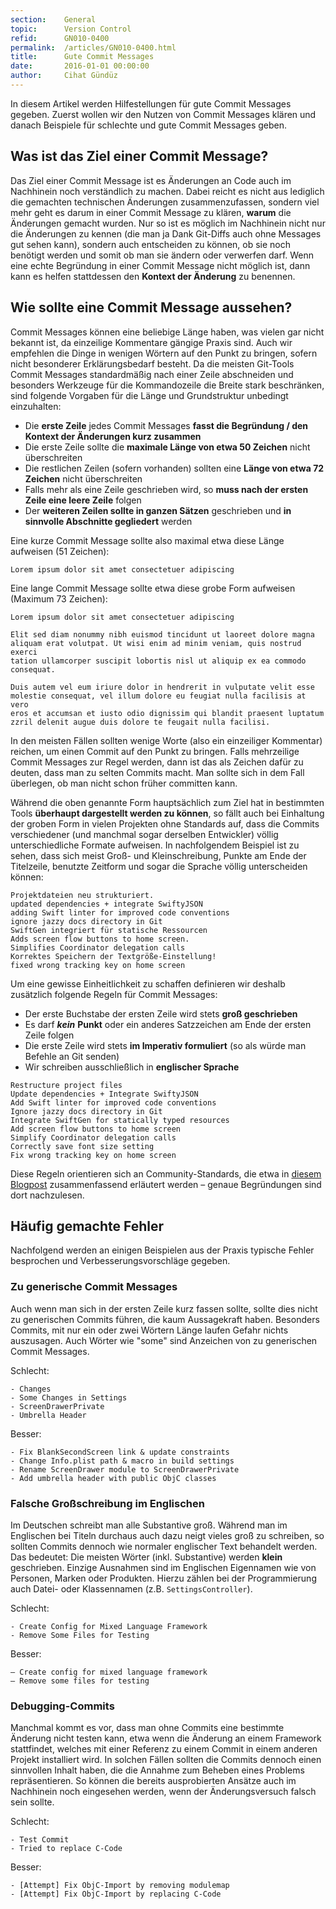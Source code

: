 ```yaml
---
section:    General
topic:      Version Control
refid:      GN010-0400
permalink:  /articles/GN010-0400.html
title:      Gute Commit Messages
date:       2016-01-01 00:00:00
author:     Cihat Gündüz
---
```


In diesem Artikel werden Hilfestellungen für gute Commit Messages gegeben. Zuerst wollen wir den Nutzen von Commit
Messages klären und danach Beispiele für schlechte und gute Commit Messages geben.

## Was ist das Ziel einer Commit Message?

Das Ziel einer Commit Message ist es Änderungen an Code auch im Nachhinein noch verständlich zu machen. Dabei reicht es
nicht aus lediglich die gemachten technischen Änderungen zusammenzufassen, sondern viel mehr geht es darum in einer
Commit Message zu klären, **warum** die Änderungen gemacht wurden. Nur so ist es möglich im Nachhinein nicht nur die
Änderungen zu kennen (die man ja Dank Git-Diffs auch ohne Messages gut sehen kann), sondern auch entscheiden zu können,
ob sie noch benötigt werden und somit ob man sie ändern oder verwerfen darf. Wenn eine echte Begründung in einer Commit
Message nicht möglich ist, dann kann es helfen stattdessen den **Kontext der Änderung** zu benennen.

## Wie sollte eine Commit Message aussehen?

Commit Messages können eine beliebige Länge haben, was vielen gar nicht bekannt ist, da einzeilige Kommentare gängige
Praxis sind. Auch wir empfehlen die Dinge in wenigen Wörtern auf den Punkt zu bringen, sofern nicht besonderer
Erklärungsbedarf besteht. Da die meisten Git-Tools Commit Messages standardmäßig nach einer Zeile abschneiden und
besonders Werkzeuge für die Kommandozeile die Breite stark beschränken, sind folgende Vorgaben für die Länge und
Grundstruktur unbedingt einzuhalten:

* Die **erste Zeile** jedes Commit Messages **fasst die Begründung / den Kontext der Änderungen kurz zusammen**
* Die erste Zeile sollte die **maximale Länge von etwa 50 Zeichen** nicht überschreiten
* Die restlichen Zeilen (sofern vorhanden) sollten eine **Länge von etwa 72 Zeichen** nicht überschreiten
* Falls mehr als eine Zeile geschrieben wird, so **muss nach der ersten Zeile eine leere Zeile** folgen
* Der **weiteren Zeilen sollte in ganzen Sätzen** geschrieben und **in sinnvolle Abschnitte gegliedert** werden

Eine kurze Commit Message sollte also maximal etwa diese Länge aufweisen (51 Zeichen):

```text
Lorem ipsum dolor sit amet consectetuer adipiscing
```

Eine lange Commit Message sollte etwa diese grobe Form aufweisen (Maximum 73 Zeichen):

```text
Lorem ipsum dolor sit amet consectetuer adipiscing

Elit sed diam nonummy nibh euismod tincidunt ut laoreet dolore magna
aliquam erat volutpat. Ut wisi enim ad minim veniam, quis nostrud exerci
tation ullamcorper suscipit lobortis nisl ut aliquip ex ea commodo
consequat.

Duis autem vel eum iriure dolor in hendrerit in vulputate velit esse
molestie consequat, vel illum dolore eu feugiat nulla facilisis at vero
eros et accumsan et iusto odio dignissim qui blandit praesent luptatum
zzril delenit augue duis dolore te feugait nulla facilisi.
```

In den meisten Fällen sollten wenige Worte (also ein einzeiliger Kommentar) reichen, um einen Commit auf den Punkt zu
bringen. Falls mehrzeilige Commit Messages zur Regel werden, dann ist das als Zeichen dafür zu deuten, dass man zu
selten Commits macht. Man sollte sich in dem Fall überlegen, ob man nicht schon früher committen kann.

Während die oben genannte Form hauptsächlich zum Ziel hat in bestimmten Tools **überhaupt dargestellt werden zu
können**, so fällt auch bei Einhaltung der groben Form in vielen Projekten ohne Standards auf, dass die Commits
verschiedener (und manchmal sogar derselben Entwickler) völlig unterschiedliche Formate aufweisen. In nachfolgendem
Beispiel ist zu sehen, dass sich meist Groß- und Kleinschreibung, Punkte am Ende der Titelzeile, benutzte Zeitform und
sogar die Sprache völlig unterscheiden können:

```text
Projektdateien neu strukturiert.
updated dependencies + integrate SwiftyJSON
adding Swift linter for improved code conventions
ignore jazzy docs directory in Git
SwiftGen integriert für statische Ressourcen
Adds screen flow buttons to home screen.
Simplifies Coordinator delegation calls
Korrektes Speichern der Textgröße-Einstellung!
fixed wrong tracking key on home screen
```

Um eine gewisse Einheitlichkeit zu schaffen definieren wir deshalb zusätzlich folgende Regeln für Commit Messages:

* Der erste Buchstabe der ersten Zeile wird stets **groß geschrieben**
* Es darf ***kein*** **Punkt** oder ein anderes Satzzeichen am Ende der ersten Zeile folgen
* Die erste Zeile wird stets **im Imperativ formuliert** (so als würde man Befehle an Git senden)
* Wir schreiben ausschließlich in **englischer Sprache**

```text
Restructure project files
Update dependencies + Integrate SwiftyJSON
Add Swift linter for improved code conventions
Ignore jazzy docs directory in Git
Integrate SwiftGen for statically typed resources
Add screen flow buttons to home screen
Simplify Coordinator delegation calls
Correctly save font size setting
Fix wrong tracking key on home screen
```

Diese Regeln orientieren sich an Community-Standards, die etwa in [diesem
Blogpost](http://chris.beams.io/posts/git-commit/) zusammenfassend erläutert werden – genaue Begründungen sind dort
nachzulesen.

## Häufig gemachte Fehler

Nachfolgend werden an einigen Beispielen aus der Praxis typische Fehler besprochen und Verbesserungsvorschläge gegeben.

### Zu generische Commit Messages

Auch wenn man sich in der ersten Zeile kurz fassen sollte, sollte dies nicht zu generischen Commits führen, die kaum
Aussagekraft haben. Besonders Commits, mit nur ein oder zwei Wörtern Länge laufen Gefahr nichts auszusagen. Auch Wörter
wie "some" sind Anzeichen von zu generischen Commit Messages.

Schlecht:

```
- Changes
- Some Changes in Settings
- ScreenDrawerPrivate
- Umbrella Header
```

Besser:

```
- Fix BlankSecondScreen link & update constraints
- Change Info.plist path & macro in build settings
- Rename ScreenDrawer module to ScreenDrawerPrivate
- Add umbrella header with public ObjC classes
```

### Falsche Großschreibung im Englischen

Im Deutschen schreibt man alle Substantive groß. Während man im Englischen bei Titeln durchaus auch dazu neigt vieles
groß zu schreiben, so sollten Commits dennoch wie normaler englischer Text behandelt werden. Das bedeutet: Die meisten
Wörter (inkl. Substantive) werden **klein** geschrieben. Einzige Ausnahmen sind im Englischen Eigennamen wie von
Personen, Marken oder Produkten. Hierzu zählen bei der Programmierung auch Datei- oder Klassennamen (z.B.
`SettingsController`).

Schlecht:

```
- Create Config for Mixed Language Framework
- Remove Some Files for Testing
```

Besser:

```
– Create config for mixed language framework
– Remove some files for testing
```

### Debugging-Commits

Manchmal kommt es vor, dass man ohne Commits eine bestimmte Änderung nicht testen kann, etwa wenn die Änderung an einem
Framework stattfindet, welches mit einer Referenz zu einem Commit in einem anderen Projekt installiert wird. In solchen
Fällen sollten die Commits dennoch einen sinnvollen Inhalt haben, die die Annahme zum Beheben eines Problems
repräsentieren. So können die bereits ausprobierten Ansätze auch im Nachhinein noch eingesehen werden, wenn der
Änderungsversuch falsch sein sollte.

Schlecht:

```
- Test Commit
- Tried to replace C-Code
```

Besser:

```
- [Attempt] Fix ObjC-Import by removing modulemap
- [Attempt] Fix ObjC-Import by replacing C-Code
```
